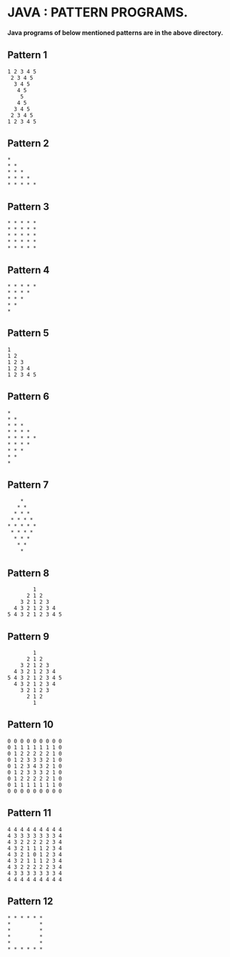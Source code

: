 # JAVA : PATTERN PROGRAMS.

#### Java programs of below mentioned patterns are in the above directory.

## Pattern 1

```
1 2 3 4 5
 2 3 4 5
  3 4 5
   4 5
    5
   4 5
  3 4 5
 2 3 4 5
1 2 3 4 5
```
## Pattern 2
```
* 
* *
* * *
* * * *
* * * * *
```
## Pattern 3
```
* * * * * 
* * * * * 
* * * * * 
* * * * * 
* * * * * 
```
## Pattern 4
```
* * * * * 
* * * *
* * *
* *
*
```
## Pattern 5
```
1 
1 2       
1 2 3     
1 2 3 4   
1 2 3 4 5
```
## Pattern 6
```
* 
* *
* * *
* * * *
* * * * *
* * * *
* * *
* *
*
```
## Pattern 7
```
    * 
   * *
  * * *
 * * * *
* * * * *
 * * * *
  * * *
   * *
    *
```
## Pattern 8
```
        1 
      2 1 2
    3 2 1 2 3
  4 3 2 1 2 3 4
5 4 3 2 1 2 3 4 5
```
## Pattern 9
```
        1         
      2 1 2       
    3 2 1 2 3     
  4 3 2 1 2 3 4   
5 4 3 2 1 2 3 4 5 
  4 3 2 1 2 3 4
    3 2 1 2 3
      2 1 2
        1
```
## Pattern 10
```
0 0 0 0 0 0 0 0 0 
0 1 1 1 1 1 1 1 0
0 1 2 2 2 2 2 1 0
0 1 2 3 3 3 2 1 0
0 1 2 3 4 3 2 1 0
0 1 2 3 3 3 2 1 0
0 1 2 2 2 2 2 1 0
0 1 1 1 1 1 1 1 0
0 0 0 0 0 0 0 0 0
```
## Pattern 11
```
4 4 4 4 4 4 4 4 4 
4 3 3 3 3 3 3 3 4
4 3 2 2 2 2 2 3 4
4 3 2 1 1 1 2 3 4
4 3 2 1 0 1 2 3 4
4 3 2 1 1 1 2 3 4
4 3 2 2 2 2 2 3 4
4 3 3 3 3 3 3 3 4
4 4 4 4 4 4 4 4 4
```
## Pattern 12
```
* * * * * *
*         *
*         *
*         *
*         *
* * * * * *
```